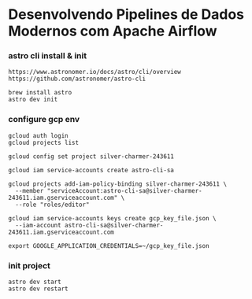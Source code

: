 # Desenvolvendo Pipelines de Dados Modernos com Apache Airflow

### astro cli install & init
```shell
https://www.astronomer.io/docs/astro/cli/overview
https://github.com/astronomer/astro-cli

brew install astro
astro dev init
```

### configure gcp env
```shell
gcloud auth login
gcloud projects list

gcloud config set project silver-charmer-243611

gcloud iam service-accounts create astro-cli-sa

gcloud projects add-iam-policy-binding silver-charmer-243611 \
  --member "serviceAccount:astro-cli-sa@silver-charmer-243611.iam.gserviceaccount.com" \
  --role "roles/editor"
  
gcloud iam service-accounts keys create gcp_key_file.json \
  --iam-account astro-cli-sa@silver-charmer-243611.iam.gserviceaccount.com

export GOOGLE_APPLICATION_CREDENTIALS=~/gcp_key_file.json
```

### init project
```shell
astro dev start
astro dev restart
```